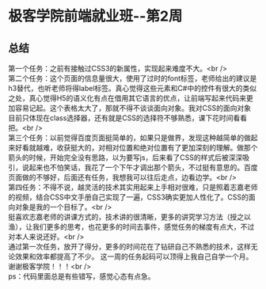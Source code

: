 # 极客学院前端就业班--第2周
## 总结
第一个任务：之前有接触过CSS3的新属性，实现起来难度不大。\<br /\>  
第二个任务：这个页面的信息量很大，使用了过时的font标签，老师给出的建议是h3替代，也听老师将得label标签。真心觉得这些元素和C#中的控件有很大的类似之处，真心觉得H5的语义化有点在借用其它语言的优点，让前端写起来代码来更加容易记起。这个表格太大了，那就不得不谈谈面向对象。我对CSS的面向对象目前只体现在class选择器，还有就是CSS的选择符不够熟悉，课下花时间看看把。\<br /\>  
第三个任务：以前觉得百度页面挺简单的，如果只是做界，发现这种越简单的做起来好看就越难，收获挺大的，对相对位置和绝对位置有了更加深刻的理解。做那个箭头的时候，开始完全没有思路，以为要写js，后来看了CSS的样式后被深深吸引，说起来也不怕笑话，我花了一个下午才调出那个箭头，不过挺有意思的。百度页面做的不够好，后面还有任务，我想我可以往后走点，边看边学。\<br /\>  
第四任务：不得不说，越灵活的技术其实用起来上手相对很难，只是照着志嘉老师的视频，结合CSS中文手册自己实现了一遍，CSS3确实更加人性化了。CSS的面向对象是我的一个目标了。\<br /\>  
挺喜欢志嘉老师的讲课方式的，技术讲的很清晰，更多的讲究学习方法（授之以渔），让我们更多的思考，也花更多的时间去事件，感觉任务的梯度有点大，不过对本人来说还好。\<br /\>  
通过第一次任务，放开了得分，更多的时间花在了钻研自己不熟悉的技术，这样无论效果和效率都提高了不少。
这一周的任务起码可以顶得上我自己自学一个月。谢谢极客学院！！！\<br /\>  
ps：代码里面总是有些错写，感觉心态有点急。